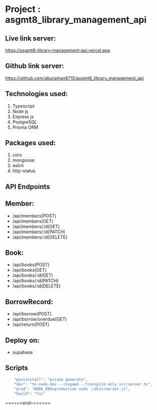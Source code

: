 # Project : asgmt8_library_management_api

## Live link server:

https://asgmt8-library-management-api.vercel.app

## Github link server:

https://github.com/aburaihan8715/asgmt8_library_management_api

## Technologies used:

1. Typescript
2. Node js
3. Express js
4. PostgreSQL
5. Prisma ORM

## Packages used:

1. cors
2. mongoose
3. eslint
4. http-status

## API Endpoints

## Member:

- /api/members(POST)
- /api/members(GET)
- /api/members/:id(GET)
- /api/members/:id(PATCH)
- /api/members/:id(DELETE)

## Book:

- /api/books(POST)
- /api/books(GET)
- /api/books/:id(GET)
- /api/books/:id(PATCH)
- /api/books/:id(DELETE)

## BorrowRecord:

- /api/borrow(POST)
- /api/borrow/overdue(GET)
- /api/return(POST)

## Deploy on:

- supabase

## Scripts

```js
    "postinstall": "prisma generate",
    "dev": "ts-node-dev --respawn --transpile-only src/server.ts",
    "prod": "NODE_ENV=production node ./dist/server.js",
    "build": "tsc"
```

<p>======end=======</p>
